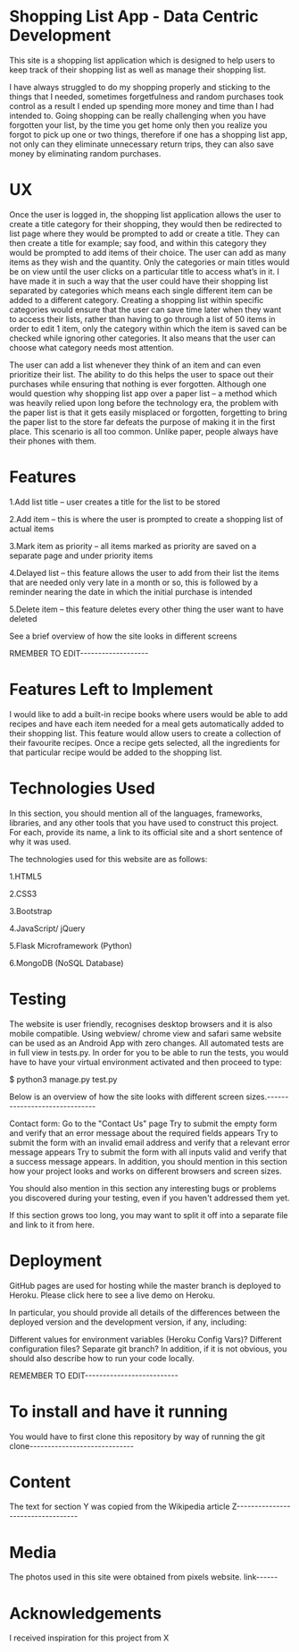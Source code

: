 # Shopping List App - Data Centric Development

This site is a shopping list application which is designed to help users to keep track of their shopping list as well as manage their shopping list.

I have always struggled to do my shopping properly and sticking to the things that I needed, sometimes forgetfulness and random purchases took control as a result I ended up spending more money and time than I had intended to. Going shopping can be really challenging when you have forgotten your list, by the time you get home only then you realize you forgot to pick up one or two things, therefore if one has a shopping list app, not only can they eliminate unnecessary return trips, they can also save money by eliminating random purchases.

# UX

Once the user is logged in, the shopping list application allows the user to create a title category for their shopping, they would then be redirected to list page where they would be prompted to add or create a title. They can then create a title for example; say food, and within this category they would be prompted to add items of their choice. The user can add as many items as they wish and the quantity. Only the categories or main titles would be on view until the user clicks on a particular title to access what’s in it. I have made it in such a way that the user could have their shopping list separated by categories which means each single different item can be added to a different category. Creating a shopping list within specific categories would ensure that the user can save time later when they want to access their lists, rather than having to go through a list of 50 items in order to edit 1 item, only the category within which the item is saved can be checked while ignoring other categories. It also means that the user can choose what category needs most attention.

The user can add a list whenever they think of an item and can even prioritize their list. The ability to do this helps the user to space out their purchases while ensuring that nothing is ever forgotten. Although one would question why shopping list app  over a paper list – a method which was heavily relied upon long before the technology era, the problem with the paper list is that it gets easily misplaced or forgotten, forgetting to bring the paper list to the store far defeats the purpose of making it in the first place. This scenario is all too common. Unlike paper, people always have their phones with them.

# Features

1.Add list title – user creates a title for the list to be stored

2.Add item – this is where the user is prompted to create a shopping list of actual items

3.Mark item as priority – all items marked as priority are saved on a separate page and under priority items

4.Delayed list – this feature allows the user to add from their list the items that are needed only very late in a month or so, this is followed by a reminder nearing the date in which the initial purchase is intended

5.Delete item – this feature deletes every other thing the user want to have deleted

See a brief overview of how the site looks in different screens

RMEMBER TO EDIT-------------------

# Features Left to Implement

I would like to add a built-in recipe books where users would be able to add recipes and have each item needed for a meal gets automatically added to their shopping list. This feature would allow users to create a collection of their favourite recipes. Once a recipe gets selected, all the ingredients for that particular recipe would be added to the  shopping list.

# Technologies Used
In this section, you should mention all of the languages, frameworks, libraries, and any other tools that you have used to construct this project. For each, provide its name, a link to its official site and a short sentence of why it was used.

The technologies used for this website are as follows:

1.HTML5

2.CSS3

3.Bootstrap

4.JavaScript/ jQuery

5.Flask Microframework (Python)

6.MongoDB (NoSQL Database)


# Testing

The website is user friendly, recognises  desktop browsers and it is also mobile compatible. Using webview/ chrome view and safari same website can be used as an Android App with zero changes. All automated tests are in full view in tests.py. In order for you to be able to run the tests, you would have to have your virtual environment activated and then proceed to type:

$ python3 manage.py test.py

Below is an overview of how the site looks with different screen sizes.------------------------------


Contact form:
Go to the "Contact Us" page
Try to submit the empty form and verify that an error message about the required fields appears
Try to submit the form with an invalid email address and verify that a relevant error message appears
Try to submit the form with all inputs valid and verify that a success message appears.
In addition, you should mention in this section how your project looks and works on different browsers and screen sizes.

You should also mention in this section any interesting bugs or problems you discovered during your testing, even if you haven't addressed them yet.

If this section grows too long, you may want to split it off into a separate file and link to it from here.

# Deployment

GitHub pages are used for hosting while the master branch is deployed to Heroku. Please click here to see a live demo on Heroku.

In particular, you should provide all details of the differences between the deployed version and the development version, if any, including:

Different values for environment variables (Heroku Config Vars)?
Different configuration files?
Separate git branch?
In addition, if it is not obvious, you should also describe how to run your code locally.

REMEMBER TO EDIT--------------------------

# To install and have it running

You would have to first clone this repository by way of running the git clone-----------------------------

# Content

The text for section Y was copied from the Wikipedia article Z----------------------------------

# Media

The photos used in this site were obtained from pixels website. link------

# Acknowledgements

I received inspiration for this project from X
